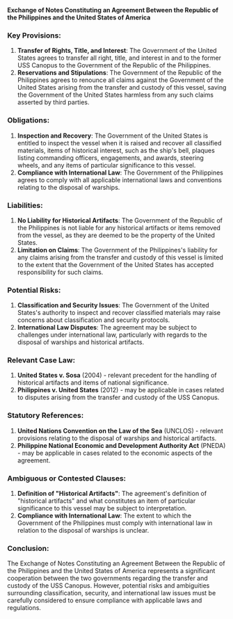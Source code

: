 **Exchange of Notes Constituting an Agreement Between the Republic of the Philippines and the United States of America**

### Key Provisions:

1. **Transfer of Rights, Title, and Interest**: The Government of the United States agrees to transfer all right, title, and interest in and to the former USS Canopus to the Government of the Republic of the Philippines.
2. **Reservations and Stipulations**: The Government of the Republic of the Philippines agrees to renounce all claims against the Government of the United States arising from the transfer and custody of this vessel, saving the Government of the United States harmless from any such claims asserted by third parties.

### Obligations:

1. **Inspection and Recovery**: The Government of the United States is entitled to inspect the vessel when it is raised and recover all classified materials, items of historical interest, such as the ship's bell, plaques listing commanding officers, engagements, and awards, steering wheels, and any items of particular significance to this vessel.
2. **Compliance with International Law**: The Government of the Philippines agrees to comply with all applicable international laws and conventions relating to the disposal of warships.

### Liabilities:

1. **No Liability for Historical Artifacts**: The Government of the Republic of the Philippines is not liable for any historical artifacts or items removed from the vessel, as they are deemed to be the property of the United States.
2. **Limitation on Claims**: The Government of the Philippines's liability for any claims arising from the transfer and custody of this vessel is limited to the extent that the Government of the United States has accepted responsibility for such claims.

### Potential Risks:

1. **Classification and Security Issues**: The Government of the United States's authority to inspect and recover classified materials may raise concerns about classification and security protocols.
2. **International Law Disputes**: The agreement may be subject to challenges under international law, particularly with regards to the disposal of warships and historical artifacts.

### Relevant Case Law:

1. **United States v. Sosa** (2004) - relevant precedent for the handling of historical artifacts and items of national significance.
2. **Philippines v. United States** (2012) - may be applicable in cases related to disputes arising from the transfer and custody of the USS Canopus.

### Statutory References:

1. **United Nations Convention on the Law of the Sea** (UNCLOS) - relevant provisions relating to the disposal of warships and historical artifacts.
2. **Philippine National Economic and Development Authority Act** (PNEDA) - may be applicable in cases related to the economic aspects of the agreement.

### Ambiguous or Contested Clauses:

1. **Definition of "Historical Artifacts"**: The agreement's definition of "historical artifacts" and what constitutes an item of particular significance to this vessel may be subject to interpretation.
2. **Compliance with International Law**: The extent to which the Government of the Philippines must comply with international law in relation to the disposal of warships is unclear.

### Conclusion:

The Exchange of Notes Constituting an Agreement Between the Republic of the Philippines and the United States of America represents a significant cooperation between the two governments regarding the transfer and custody of the USS Canopus. However, potential risks and ambiguities surrounding classification, security, and international law issues must be carefully considered to ensure compliance with applicable laws and regulations.